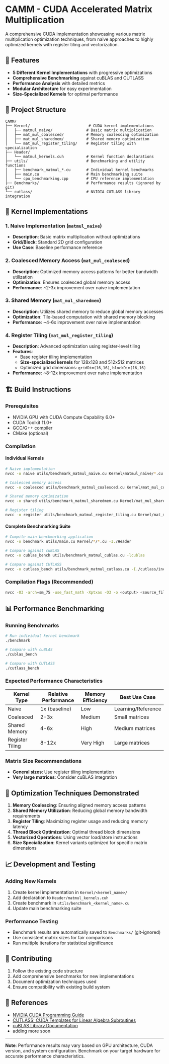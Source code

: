 # CAMM - CUDA Accelerated Matrix Multiplication

A comprehensive CUDA implementation showcasing various matrix multiplication optimization techniques, from naive approaches to highly optimized kernels with register tiling and vectorization.

## 🚀 Features

- **5 Different Kernel Implementations** with progressive optimizations
- **Comprehensive Benchmarking** against cuBLAS and CUTLASS
- **Performance Analysis** with detailed metrics
- **Modular Architecture** for easy experimentation
- **Size-Specialized Kernels** for optimal performance

## 📁 Project Structure

```
CAMM/
├── Kernel/                          # CUDA kernel implementations
│   ├── matmul_naive/               # Basic matrix multiplication
│   ├── mat_mul_coalesced/          # Memory coalescing optimization
│   ├── mat_mul_sharedmem/          # Shared memory optimization
│   └── mat_mul_register_tiling/    # Register tiling with specialization
├── Header/
│   └── matmul_kernels.cuh          # Kernel function declarations
├── utils/                          # Benchmarking and utility functions
│   ├── benchmark_matmul_*.cu       # Individual kernel benchmarks
│   ├── main.cu                     # Main benchmarking suite
│   └── cpu_benchmarking.cpp        # CPU reference implementation
├── Benchmarks/                     # Performance results (ignored by git)
└── cutlass/                        # NVIDIA CUTLASS library integration
```

## 🔧 Kernel Implementations

### 1. Naive Implementation (`matmul_naive`)
- **Description**: Basic matrix multiplication without optimizations
- **Grid/Block**: Standard 2D grid configuration
- **Use Case**: Baseline performance reference

### 2. Coalesced Memory Access (`mat_mul_coalesced`)
- **Description**: Optimized memory access patterns for better bandwidth utilization
- **Optimization**: Ensures coalesced global memory access
- **Performance**: ~2-3x improvement over naive implementation

### 3. Shared Memory (`mat_mul_sharedmem`)
- **Description**: Utilizes shared memory to reduce global memory accesses
- **Optimization**: Tile-based computation with shared memory blocking
- **Performance**: ~4-6x improvement over naive implementation

### 4. Register Tiling (`mat_mul_register_tiling`)
- **Description**: Advanced optimization using register-level tiling
- **Features**:
  - Base register tiling implementation
  - **Size-specialized kernels** for 128x128 and 512x512 matrices
  - Optimized grid dimensions: `gridDim(16,16)`, `blockDim(16,16)`
- **Performance**: ~8-12x improvement over naive implementation

## 🏗️ Build Instructions

### Prerequisites
- NVIDIA GPU with CUDA Compute Capability 6.0+
- CUDA Toolkit 11.0+
- GCC/G++ compiler
- CMake (optional)

### Compilation

#### Individual Kernels
```bash
# Naive implementation
nvcc -o naive utils/benchmark_matmul_naive.cu Kernel/matmul_naive/*.cu

# Coalesced memory access
nvcc -o coalesced utils/benchmark_matmul_coalesced.cu Kernel/mat_mul_coalesced/*.cu

# Shared memory optimization
nvcc -o shared utils/benchmark_matmul_sharedmem.cu Kernel/mat_mul_sharedmem/*.cu

# Register tiling
nvcc -o register utils/benchmark_matmul_register_tiling.cu Kernel/mat_mul_register_tiling/*.cu
```

#### Complete Benchmarking Suite
```bash
# Compile main benchmarking application
nvcc -o benchmark utils/main.cu Kernel/*/*.cu -I./Header

# Compare against cuBLAS
nvcc -o cublas_bench utils/benchmark_matmul_cublas.cu -lcublas

# Compare against CUTLASS
nvcc -o cutlass_bench utils/benchmark_matmul_cutlass.cu -I./cutlass/include
```

### Compilation Flags (Recommended)
```bash
nvcc -O3 -arch=sm_75 -use_fast_math -Xptxas -O3 -o <output> <source_files>
```

## 📊 Performance Benchmarking

### Running Benchmarks
```bash
# Run individual kernel benchmark
./benchmark

# Compare with cuBLAS
./cublas_bench

# Compare with CUTLASS
./cutlass_bench
```

### Expected Performance Characteristics

| Kernel Type | Relative Performance | Memory Efficiency | Best Use Case |
|-------------|---------------------|-------------------|---------------|
| Naive | 1x (baseline) | Low | Learning/Reference |
| Coalesced | 2-3x | Medium | Small matrices |
| Shared Memory | 4-6x | High | Medium matrices |
| Register Tiling | 8-12x | Very High | Large matrices |

### Matrix Size Recommendations
- **General sizes**: Use register tiling implementation
- **Very large matrices**: Consider cuBLAS integration

## 🔬 Optimization Techniques Demonstrated

1. **Memory Coalescing**: Ensuring aligned memory access patterns
2. **Shared Memory Utilization**: Reducing global memory bandwidth requirements
3. **Register Tiling**: Maximizing register usage and reducing memory latency
4. **Thread Block Optimization**: Optimal thread block dimensions
5. **Vectorized Operations**: Using vector load/store instructions
6. **Size Specialization**: Kernel variants optimized for specific matrix dimensions


## 📈 Development and Testing

### Adding New Kernels
1. Create kernel implementation in `Kernel/<kernel_name>/`
2. Add declaration to `Header/matmul_kernels.cuh`
3. Create benchmark in `utils/benchmark_<kernel_name>.cu`
4. Update main benchmarking suite

### Performance Testing
- Benchmark results are automatically saved to `Benchmarks/` (git-ignored)
- Use consistent matrix sizes for fair comparisons
- Run multiple iterations for statistical significance

## 🤝 Contributing

1. Follow the existing code structure
2. Add comprehensive benchmarks for new implementations
3. Document optimization techniques used
4. Ensure compatibility with existing build system


## 🔗 References

- [NVIDIA CUDA Programming Guide](https://docs.nvidia.com/cuda/cuda-c-programming-guide/)
- [CUTLASS: CUDA Templates for Linear Algebra Subroutines](https://github.com/NVIDIA/cutlass)
- [cuBLAS Library Documentation](https://docs.nvidia.com/cuda/cublas/)
- adding more soon
---

**Note**: Performance results may vary based on GPU architecture, CUDA version, and system configuration. Benchmark on your target hardware for accurate performance characteristics.
